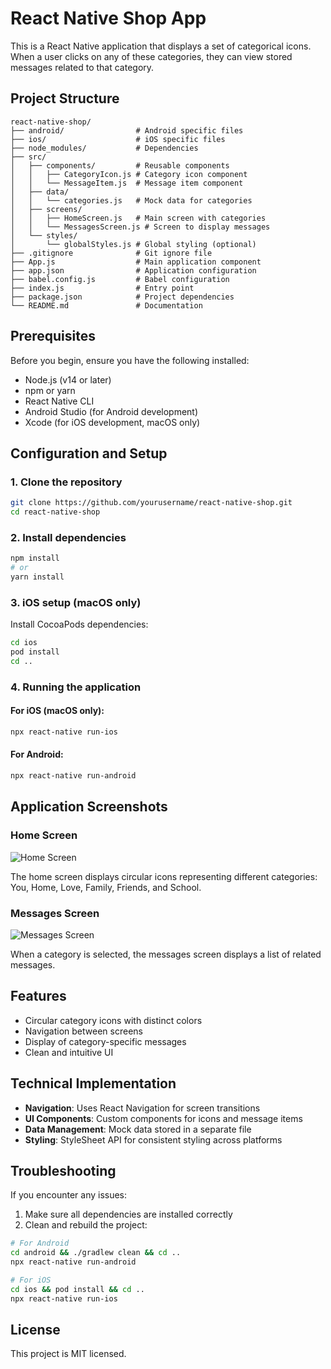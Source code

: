 # React Native Shop App

This is a React Native application that displays a set of categorical icons. When a user clicks on any of these categories, they can view stored messages related to that category.

## Project Structure

```
react-native-shop/
├── android/                # Android specific files
├── ios/                    # iOS specific files
├── node_modules/           # Dependencies
├── src/
│   ├── components/         # Reusable components
│   │   ├── CategoryIcon.js # Category icon component
│   │   └── MessageItem.js  # Message item component
│   ├── data/
│   │   └── categories.js   # Mock data for categories
│   ├── screens/
│   │   ├── HomeScreen.js   # Main screen with categories
│   │   └── MessagesScreen.js # Screen to display messages
│   └── styles/
│       └── globalStyles.js # Global styling (optional)
├── .gitignore              # Git ignore file
├── App.js                  # Main application component
├── app.json                # Application configuration
├── babel.config.js         # Babel configuration
├── index.js                # Entry point
├── package.json            # Project dependencies
└── README.md               # Documentation
```

## Prerequisites

Before you begin, ensure you have the following installed:
- Node.js (v14 or later)
- npm or yarn
- React Native CLI
- Android Studio (for Android development)
- Xcode (for iOS development, macOS only)

## Configuration and Setup

### 1. Clone the repository

```bash
git clone https://github.com/yourusername/react-native-shop.git
cd react-native-shop
```

### 2. Install dependencies

```bash
npm install
# or
yarn install
```

### 3. iOS setup (macOS only)

Install CocoaPods dependencies:

```bash
cd ios
pod install
cd ..
```

### 4. Running the application

#### For iOS (macOS only):

```bash
npx react-native run-ios
```

#### For Android:

```bash
npx react-native run-android
```

## Application Screenshots

### Home Screen
![Home Screen](screenshots/home_screen.png)

The home screen displays circular icons representing different categories: You, Home, Love, Family, Friends, and School.

### Messages Screen
![Messages Screen](screenshots/messages_screen.png)

When a category is selected, the messages screen displays a list of related messages.

## Features

- Circular category icons with distinct colors
- Navigation between screens
- Display of category-specific messages
- Clean and intuitive UI

## Technical Implementation

- **Navigation**: Uses React Navigation for screen transitions
- **UI Components**: Custom components for icons and message items
- **Data Management**: Mock data stored in a separate file
- **Styling**: StyleSheet API for consistent styling across platforms

## Troubleshooting

If you encounter any issues:

1. Make sure all dependencies are installed correctly
2. Clean and rebuild the project:

```bash
# For Android
cd android && ./gradlew clean && cd ..
npx react-native run-android

# For iOS
cd ios && pod install && cd ..
npx react-native run-ios
```

## License

This project is MIT licensed.
